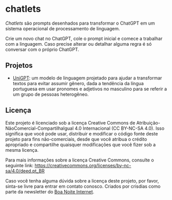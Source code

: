 # chatlets

*Chatlets* são prompts desenhados para transformar o ChatGPT em um sistema operacional de processamento de linguagem.

Crie um novo chat no ChatGPT, cole o prompt inicial e comece a trabalhar com a linguagem. Caso precise alterar ou detalhar alguma regra é só conversar com o próprio ChatGPT.

## Projetos

- [UniGPT](unigpt/README.md): um modelo de linguagem projetado para ajudar a transformar textos para evitar assumir gênero, dada a tendência da língua portuguesa em usar pronomes e adjetivos no masculino para se referir a um grupo de pessoas heterogêneo.


## Licença

Este projeto é licenciado sob a licença Creative Commons de Atribuição-NãoComercial-CompartilhaIgual 4.0 Internacional (CC BY-NC-SA 4.0). Isso significa que você pode usar, distribuir e modificar o código fonte deste projeto para fins não-comerciais, desde que você atribua o crédito apropriado e compartilhe quaisquer modificações que você fizer sob a mesma licença.

Para mais informações sobre a licença Creative Commons, consulte o seguinte link: https://creativecommons.org/licenses/by-nc-sa/4.0/deed.pt_BR

Caso você tenha alguma dúvida sobre a licença deste projeto, por favor, sinta-se livre para entrar em contato conosco.
Criados por crisdias como parte da newsletter do [Boa Noite Internet](https://www.boanoiteinternet.com.br/assine/).